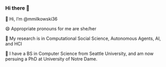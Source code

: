 ### Hi there 👋

👋 Hi, I’m @mmilkowski36

😄 Appropriate pronouns for me are she/her

👀 My research is in Computational Social Science, Autonomous Agents, AI, and HCI

🌱 I have a BS in Computer Science from Seattle University, and am now persuing a PhD at University of Notre Dame.

<!--
**mmilkowski36/mmilkowski36** is a ✨ _special_ ✨ repository because its `README.md` (this file) appears on your GitHub profile.

Here are some ideas to get you started:

- 🔭 I’m currently working on ...
- 🌱 I’m currently learning ...
- 👯 I’m looking to collaborate on ...
- 🤔 I’m looking for help with ...
- 💬 Ask me about ...
- 📫 How to reach me: ...
- 😄 Pronouns: ...
- ⚡ Fun fact: ...
-->
